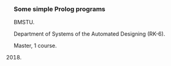 ### Some simple Prolog programs

BMSTU.

Department of Systems of the Automated  Designing (RK-6).

Master, 1 course.

2018.

